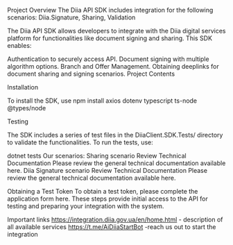 Project Overview
The Diia API SDK includes integration for the following scenarios: Diia.Signature, Sharing, Validation

The Diia API SDK allows developers to integrate with the Diia digital services platform for functionalities like document signing and sharing. This SDK enables:

Authentication to securely access API.
Document signing with multiple algorithm options.
Branch and Offer Management.
Obtaining deeplinks for document sharing and signing scenarios.
Project Contents


Installation

To install the SDK, use npm install axios dotenv typescript ts-node @types/node

Testing

The SDK includes a series of test files in the DiiaClient.SDK.Tests/ directory to validate the functionalities. To run the tests, use:

dotnet tests
Our scenarios: Sharing scenario Review Technical Documentation Please review the general technical documentation available here. Diia Signature scenario Review Technical Documentation Please review the general technical documentation available here.

Obtaining a Test Token To obtain a test token, please complete the application form here. These steps provide initial access to the API for testing and preparing your integration with the system.

Important links https://integration.diia.gov.ua/en/home.html - description of all available services https://t.me/AiDiiaStartBot -reach us out to start the integration
